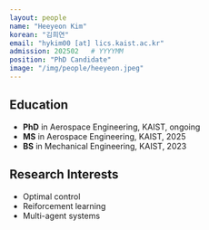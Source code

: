 ```yaml
---
layout: people
name: "Heeyeon Kim"
korean: "김희연"
email: "hykim00 [at] lics.kaist.ac.kr"
admission: 202502   # YYYYMM
position: "PhD Candidate"
image: "/img/people/heeyeon.jpeg"
---
```


## Education

- **PhD** in Aerospace Engineering, KAIST, ongoing
- **MS** in Aerospace Engineering, KAIST, 2025
- **BS** in Mechanical Engineering, KAIST, 2023

## Research Interests

- Optimal control
- Reiforcement learning
- Multi-agent systems
